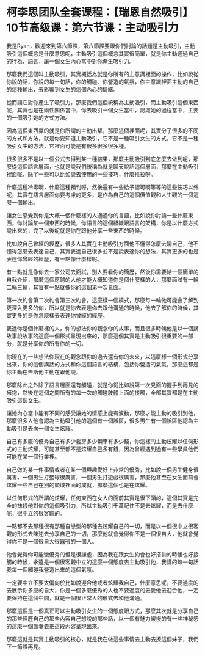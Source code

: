 # 柯李思团队全套课程：【瑞恩自然吸引】10节高级课：第六节课：主动吸引力

我是Ryan，歡迎來到第六節課，第六節課要跟你們討論的話題是主動吸引，主動吸引這個概念是什麼意思呢，主動吸引這個概念其實很簡單，就是你主動通過自己的行為、語言，讓一個女生內心當中對你產生吸引力。

那麼我們這個叫主動吸引，其實概括為就是你所有的主意識裡面的操作，比如說從你說的話，你說的每一句話，你的觸碰、你營造的氣氛，你主意識裡面主動的自己的這種輸出，去影響到女生的這個內心的情緒。

從而讓它對你產生了吸引力，那麼我們這個統稱為主動吸引，而主動吸引這個東西呢，其實也是在兩性關係當中，你去吸引一個女生當中，認識她的過程當中，主要的一個吸引她的方式方法。

因為這個東西靠的就是你所謂的主動出擊，那麼這個裡面呢，其實分了很多的不同的方式和方法，就是你要知道主動吸引，它不是一種吸引女生的方式，它不是一種吸引女生的方法，它裡面可能是有很多很多很多種。

很多很多不是以一個公式去得到某一種結果，那麼主動吸引到底怎麼去做到呢，那麼從這個語言層面，也就是說我們統稱為就是聊天說話這個層面，那麼在主動吸引裡面呢，除了一些可以比如說去使用的一些技巧，什麼推拉呀。

什麼這種冷毒啊，什麼這種預判呀，然後還有一些給予認可啊等等的這些技巧以外呢，其實在語言層面你要考慮的更多，是作為自己的這個價值觀和人生觀的一個這麼一個輸出。

讓女生感覺到你是大概一個什麼樣的人通過你的言語，比如說你討論一些什麼東西，你討論某一個東西的時候，你語言的這個組織跟語言的架構，你是以什麼方式說出來的，完了以後呢就是你在跟他分享一些東西的時候。

比如說自己曾經的經歷，很多人其實在主動吸引方面他不懂得怎麼去聊自己，他不懂得怎麼去表達自己，其實表達自己很多並不是說表達你的想法，其實更多的也是表達你曾經的經歷，有一點像什麼樣呢。

有一點就是像你去一家公司去面試，別人要看你的簡歷，然後你需要給一個簡單的自我介紹，那麼這個應聘的人他才能大概知道你是個什麼樣的人，那麼面試有一輪二輪三輪，其實有一點就像你的這個第一次見面。

第一次約會第二次約會第三次約會，這麼樣一個模式，那麼每一輪他可能會了解到更深入更多的你，所以就是你去表達你去跟他溝通的時候，他去了解你的時候，其實更多的是你怎麼樣去表達你曾經的經歷。

表達你是個什麼樣的人，你的想法你的觀念你的故事，而且很多時候他是以一個講故事說故事的這麼一個形式呈現出來的，那麼這個其實是主動吸引很重要的一部分，就是分享你的所有你的一切。

你現在的一些想法你現在的觀念跟你的過去還有你的未來，以這麼樣一個形式分享出來，你的這個講話的方式和你這個語言的結構，包括你營造的氣氛，那麼這都是你主動在告訴他主動在跟他說。

那麼除此之外除了語言層面還有觸碰，就是你從比如說第一次見面的握手到再見的擁抱，然後在這個之間所有的每一次的觸碰肢體上面的接觸，全部其實都是在主動吸引這個女生。

讓她內心當中能有不同的感受讓她的情感上能有波動，那麼才能主動的吸引到他，那麼很多人他會認為主動吸引他的這個有一個誤區，很多男生有一個誤區他認為主動吸引是去向一個女生炫耀。

自己有多麼的優秀自己有多少套房多少輛車有多少錢，你這樣的主動炫耀以任何形式的主動炫耀，可能甚至都不是炫耀自己多有錢，因為曾經遇到過有一些學員他們可能在某一個行業裡。

自己做的某一件事情或者在某一個興趣愛好上非常的優秀，比如說一個男生健身很厲害，一個男生打籃球很厲害，一個男生打遊戲很厲害，那麼他甚至在女生面前會炫耀一些自己在別的領域裡面的成就，那麼這個也是在炫耀。

以任何形式的所謂的炫耀，任何東西在女人的面前其實是很下頭的，這個其實是完全的抹殺他對你的這個吸引力，所以主動吸引千萬記住不是去炫耀，而是去什麼呢，很中立的很客觀的。

一點都不去那種很有那種自戀型的那種去炫耀自己的一切，而是以一個很中立很客觀的形式去陳述去分享自己的一切，那麼他就會覺得你不是一個很自大，他就會覺得你不是一個很自大很囂張的一個人。

他會覺得你可能蠻優秀的但是很謙虛，因為我在跟女生約會也好搭訕的時候也好接觸的時候，永遠是一個很客觀中立的這麼一個態度去主動吸引他，我講的每一句話我每一個觸碰我營造出來的這個氣氛。

一定要中立不要太偏向於比如說迎合他或者炫耀我自己，什麼意思呢，不要過度的去展示你多麼的自大，你是一個多麼優秀的人也不要過度的去愛他去迎合他，一定要保持在這個中間，就是一個很正常人的形式去和他溝通。

那麼這個是一個真正可以主動吸引女生的一個態度跟方式，那麼其次就是分享自己的那些經歷自己的那些內容自己想說的那些話，以一個有魅力緩慢的有一些神秘感的這麼一個節奏去把這段內容呈現出來。

那麼這就是其實主動吸引的核心，就是我在做這些事情去主動去撩這個妹子，我們下一節課再見。